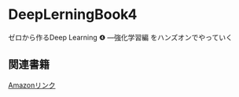 # DeepLerningBook4
ゼロから作るDeep Learning ❹ ―強化学習編 をハンズオンでやっていく

## 関連書籍

[Amazonリンク](https://amzn.to/3ULhMsf)
